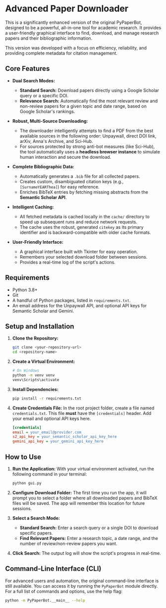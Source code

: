 # Advanced Paper Downloader

This is a significantly enhanced version of the original PyPaperBot, designed to be a powerful, all-in-one tool for academic research. It provides a user-friendly graphical interface to find, download, and manage research papers and their bibliographic information.

This version was developed with a focus on efficiency, reliability, and providing complete metadata for citation management.

## Core Features

-   **Dual Search Modes:**
    -   **Standard Search:** Download papers directly using a Google Scholar query or a specific DOI.
    -   **Relevance Search:** Automatically find the most relevant review and non-review papers for a given topic and date range, based on Google Scholar's rankings.

-   **Robust, Multi-Source Downloading:**
    -   The downloader intelligently attempts to find a PDF from the best available sources in the following order: Unpaywall, direct DOI link, arXiv, Anna's Archive, and Sci-Hub.
    -   For sources protected by strong anti-bot measures (like Sci-Hub), the tool automatically uses a **headless browser instance** to simulate human interaction and secure the download.

-   **Complete Bibliographic Data:**
    -   Automatically generates a `.bib` file for all collected papers.
    -   Creates custom, disambiguated citation keys (e.g., `[SurnameYEARThea]`) for easy reference.
    -   Enriches BibTeX entries by fetching missing abstracts from the **Semantic Scholar API**.

-   **Intelligent Caching:**
    -   All fetched metadata is cached locally in the `cache/` directory to speed up subsequent runs and reduce network requests.
    -   The cache uses the robust, generated `citekey` as its primary identifier and is backward-compatible with older cache formats.

-   **User-Friendly Interface:**
    -   A graphical interface built with Tkinter for easy operation.
    -   Remembers your selected download folder between sessions.
    -   Provides a real-time log of the script's actions.

## Requirements

-   Python 3.8+
-   Git
-   A handful of Python packages, listed in `requirements.txt`.
-   An email address for the Unpaywall API, and optional API keys for Semantic Scholar and Gemini.

## Setup and Installation

1.  **Clone the Repository:**
    ```bash
    git clone <your-repository-url>
    cd <repository-name>
    ```

2.  **Create a Virtual Environment:**
    ```bash
    # On Windows
    python -m venv venv
    venv\Scripts\activate
    ```

3.  **Install Dependencies:**
    ```bash
    pip install -r requirements.txt
    ```

4.  **Create Credentials File:**
    In the root project folder, create a file named `credentials.txt`. This file **must** have the `[credentials]` header. Add your email and optional API keys here.
    ```ini
    [credentials]
    email = your_email@provider.com
    s2_api_key = your_semantic_scholar_api_key_here
    gemini_api_key = your_gemini_api_key_here
    ```

## How to Use

1.  **Run the Application:**
    With your virtual environment activated, run the following command in your terminal:
    ```bash
    python gui.py
    ```

2.  **Configure Download Folder:**
    The first time you run the app, it will prompt you to select a folder where all downloaded papers and BibTeX files will be saved. The app will remember this location for future sessions.

3.  **Select a Search Mode:**
    -   **Standard Search:** Enter a search query or a single DOI to download specific papers.
    -   **Find Relevant Papers:** Enter a research topic, a date range, and the number of review/non-review papers you want.

4.  **Click Search:**
    The output log will show the script's progress in real-time.

## Command-Line Interface (CLI)

For advanced users and automation, the original command-line interface is still available. You can access it by running the `PyPaperBot` module directly. For a full list of commands and options, use the help flag:
```bash
python -m PyPaperBot.__main__ --help